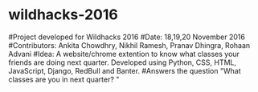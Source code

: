 # wildhacks-2016
#Project developed for Wildhacks 2016 
#Date: 18,19,20 November 2016 
#Contributors: Ankita Chowdhry, Nikhil Ramesh, Pranav Dhingra, Rohaan Advani
#Idea: 
A website/chrome extention to know what classes your friends are doing next quarter. 
Developed using Python, CSS, HTML, JavaScript, Django, RedBull and Banter. 
#Answers the question "What classes are you in next quarter? "
